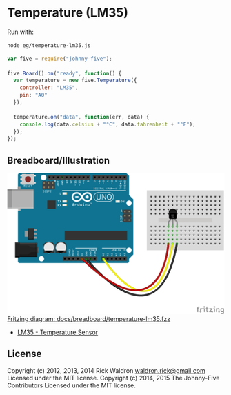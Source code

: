<!--remove-start-->
# Temperature (LM35)

Run with:
```bash
node eg/temperature-lm35.js
```
<!--remove-end-->

```javascript
var five = require("johnny-five");

five.Board().on("ready", function() {
  var temperature = new five.Temperature({
    controller: "LM35",
    pin: "A0"
  });

  temperature.on("data", function(err, data) {
    console.log(data.celsius + "°C", data.fahrenheit + "°F");
  });
});


```


## Breadboard/Illustration


![docs/breadboard/temperature-lm35.png](breadboard/temperature-lm35.png)  
[Fritzing diagram: docs/breadboard/temperature-lm35.fzz](breadboard/temperature-lm35.fzz)

- [LM35 - Temperature Sensor](http://www.ti.com/product/lm35)


<!--remove-start-->
## License
Copyright (c) 2012, 2013, 2014 Rick Waldron <waldron.rick@gmail.com>
Licensed under the MIT license.
Copyright (c) 2014, 2015 The Johnny-Five Contributors
Licensed under the MIT license.
<!--remove-end-->
